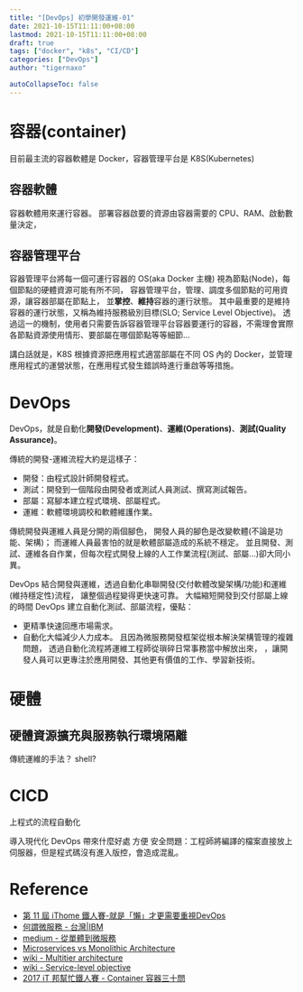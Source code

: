 ```yaml
---
title: "[DevOps] 初學開發運維-01"
date: 2021-10-15T11:11:00+08:00
lastmod: 2021-10-15T11:11:00+08:00
draft: true
tags: ["docker", "k8s", "CI/CD"]
categories: ["DevOps"]
author: "tigernaxo"

autoCollapseToc: false
---
```


# 容器(container)
目前最主流的容器軟體是 Docker，容器管理平台是 K8S(Kubernetes)

## 容器軟體
容器軟體用來運行容器。 
部署容器啟要的資源由容器需要的 CPU、RAM、啟動數量決定，

## 容器管理平台
容器管理平台將每一個可運行容器的 OS(aka Docker 主機) 視為節點(Node)，每個節點的硬體資源可能有所不同，
容器管理平台，管理、調度多個節點的可用資源，讓容器部屬在節點上，
並**掌控**、**維持**容器的運行狀態。
其中最重要的是維持容器的運行狀態，又稱為維持服務級別目標(SLO; Service Level Objective)。
透過這一的機制，使用者只需要告訴容器管理平台容器要運行的容器，不需理會實際各節點資源使用情形、要部屬在哪個節點等等細節...

講白話就是，K8S 根據資源把應用程式適當部屬在不同 OS 內的 Docker，並管理應用程式的運營狀態，在應用程式發生錯誤時進行重啟等等措施。

# DevOps
DevOps，就是自動化**開發(Development)**、**運維(Operations)**、**測試(Quality Assurance)**。

傳統的開發-運維流程大約是這樣子： 
 - 開發：由程式設計師開發程式。
 - 測試：開發到一個階段由開發者或測試人員測試、撰寫測試報告。
 - 部屬：寫腳本建立程式環境、部屬程式。
 - 運維：軟體環境調校和軟體維護作業。


傳統開發與運維人員是分開的兩個腳色，
開發人員的腳色是改變軟體(不論是功能、架構)；
而運維人員最害怕的就是軟體部屬造成的系統不穩定。
並且開發、測試、運維各自作業，但每次程式開發上線的人工作業流程(測試、部屬...)卻大同小異。

DevOps 結合開發與運維，透過自動化串聯開發(交付軟體改變架構/功能)和運維(維持穩定性)流程，
讓整個過程變得更快速可靠。
大幅縮短開發到交付部屬上線的時間
DevOps 建立自動化測試、部屬流程，優點：
 - 更精準快速回應市場需求。 
 - 自動化大幅減少人力成本。
且因為微服務開發框架從根本解決架構管理的複雜問題，
透過自動化流程將運維工程師從瑣碎日常事務當中解放出來，
，讓開發人員可以更專注於應用開發、其他更有價值的工作、學習新技術。

# 硬體
## 硬體資源擴充與服務執行環境隔離

傳統運維的手法？ shell?
#  CICD
上程式的流程自動化

導入現代化 DevOps 帶來什麼好處
方便
安全問題：工程師將編譯的檔案直接放上伺服器，但是程式碼沒有進入版控，會造成混亂。

# Reference
- [第 11 屆 iThome 鐵人賽-就是「懶」才更需要重視DevOps](https://ithelp.ithome.com.tw/users/20120491/ironman/2538)
- [何謂微服務 - 台灣|IBM](https://www.ibm.com/tw-zh/cloud/learn/microservices)
- [medium - 從單體到微服務](https://yunchenli.medium.com/%E5%BE%9E%E5%96%AE%E9%AB%94%E5%88%B0%E5%BE%AE%E6%9C%8D%E5%8B%99-12e206805089)
- [Microservices vs Monolithic Architecture](https://www.mulesoft.com/resources/api/microservices-vs-monolithic)
- [wiki - Multitier architecture](https://en.wikipedia.org/wiki/Multitier_architecture#Three-tier_architecture)
- [wiki - Service-level objective](https://en.wikipedia.org/wiki/Service-level_objective)
- [2017 iT 邦幫忙鐵人賽 - Container 容器三十問](https://ithelp.ithome.com.tw/users/20060041/ironman/1164)